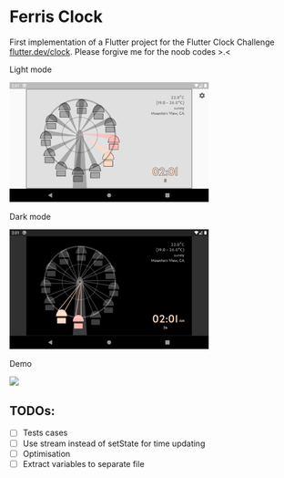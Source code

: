 # Ferris Clock

First implementation of a Flutter project for the Flutter Clock Challenge [flutter.dev/clock](https://flutter.dev/clock). Please forgive me for the noob codes >.<

Light mode

<img src='light.png' width='350'>

Dark mode

<img src='dark.png' width='350'>

Demo

<img src='animate.gif' width='350'>

## TODOs:

- [ ] Tests cases
- [ ] Use stream instead of setState for time updating
- [ ] Optimisation
- [ ] Extract variables to separate file